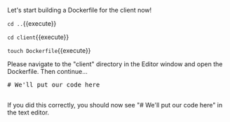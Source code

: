Let's start building a Dockerfile for the client now!

`cd ..`{{execute}}

`cd client`{{execute}}

`touch Dockerfile`{{execute}}

Please navigate to the "client" directory in the Editor window and open the Dockerfile.  Then continue...

<pre class="file" data-filename="Dockerfile" data-target="replace">
# We'll put our code here

</pre>

If you did this correctly, you should now see "# We'll put our code here" in the text editor.